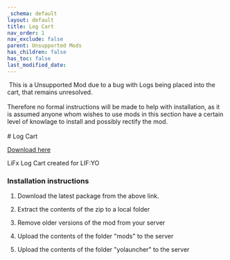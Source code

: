 ```yaml
---
_schema: default
layout: default
title: Log Cart
nav_order: 1
nav_exclude: false
parent: Unsupported Mods
has_children: false
has_toc: false
last_modified_date:
---
```

&nbsp;This is a Unsupported Mod due to a bug with Logs being placed into the cart, that remains unresolved.<br><br>Therefore no formal instructions will be made to help with installation, as it is assumed anyone whom wishes to use mods in this section have a certain level of knowlage to install and possibly rectify the mod.<br><br>\# Log Cart

[Download here](https://github.com/LiF-x/LogCart/releases/latest)&nbsp;

LiFx Log Cart created for LIF:YO

### Installation instructions

1. Download the latest package from the above link.

2. Extract the contents of the zip to a local folder

3. Remove older versions of the mod from your server

4. Upload the contents of the folder "mods" to the server

5. Upload the contents of the folder "yolauncher" to the server